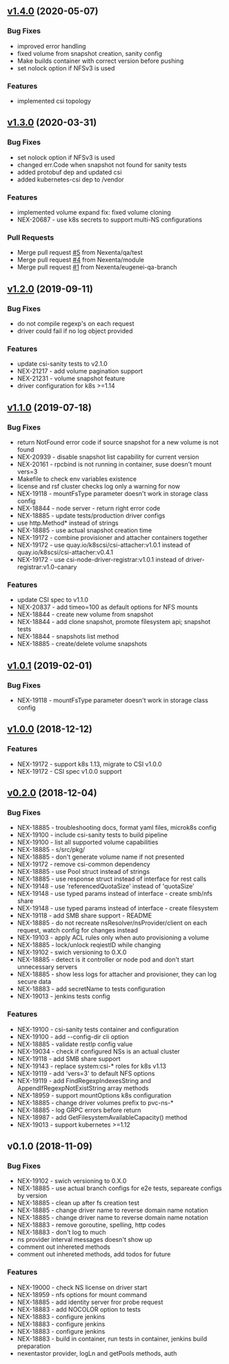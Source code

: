 
<a name="v1.4.0"></a>
## [v1.4.0](https://github.com/Nexenta/nexentastor-csi-driver/compare/v1.3.0...v1.4.0) (2020-05-07)

### Bug Fixes

* improved error handling
* fixed volume from snapshot creation, sanity config
* Make builds container with correct version before pushing
* set nolock option if NFSv3 is used

### Features

* implemented csi topology


<a name="v1.3.0"></a>
## [v1.3.0](https://github.com/Nexenta/nexentastor-csi-driver/compare/v1.2.0...v1.3.0) (2020-03-31)

### Bug Fixes

* set nolock option if NFSv3 is used
* changed err.Code when snapshot not found for sanity tests
* added protobuf dep and updated csi
* added kubernetes-csi dep to /vendor

### Features

* implemented volume expand fix: fixed volume cloning
* NEX-20687 - use k8s secrets to support multi-NS configurations

### Pull Requests

* Merge pull request [#5](https://github.com/Nexenta/nexentastor-csi-driver/issues/5) from Nexenta/qa/test
* Merge pull request [#4](https://github.com/Nexenta/nexentastor-csi-driver/issues/4) from Nexenta/module
* Merge pull request [#1](https://github.com/Nexenta/nexentastor-csi-driver/issues/1) from Nexenta/eugenei-qa-branch


<a name="v1.2.0"></a>
## [v1.2.0](https://github.com/Nexenta/nexentastor-csi-driver/compare/v1.1.0...v1.2.0) (2019-09-11)

### Bug Fixes

* do not compile regexp's on each request
* driver could fail if no log object provided

### Features

* update csi-sanity tests to v2.1.0
* NEX-21217 - add volume pagination support
* NEX-21231 - volume snapshot feature
* driver configuration for k8s >=1.14


<a name="v1.1.0"></a>
## [v1.1.0](https://github.com/Nexenta/nexentastor-csi-driver/compare/v1.0.1...v1.1.0) (2019-07-18)

### Bug Fixes

* return NotFound error code if source snapshot for a new volume is not found
* NEX-20939 - disable snapshot list capability for current version
* NEX-20161 - rpcbind is not running in container, suse doesn't mount vers=3
* Makefile to check env variables existence
* license and rsf cluster checks log only a warning for now
* NEX-19118 - mountFsType parameter doesn't work in storage class config
* NEX-18844 - node server - return right error code
* NEX-18885 - update tests/production driver configs
* use http.Method* instead of strings
* NEX-18885 - use actual snapshot creation time
* NEX-19172 - combine provisioner and attacher containers together
* NEX-19172 - use quay.io/k8scsi/csi-attacher:v1.0.1 instead of quay.io/k8scsi/csi-attacher:v0.4.1
* NEX-19172 - use csi-node-driver-registrar:v1.0.1 instead of driver-registrar:v1.0-canary

### Features

* update CSI spec to v1.1.0
* NEX-20837 - add timeo=100 as default options for NFS mounts
* NEX-18844 - create new volume from snapshot
* NEX-18844 - add clone snapshot, promote filesystem api; snapshot tests
* NEX-18844 - snapshots list method
* NEX-18885 - create/delete volume snapshots


<a name="v1.0.1"></a>
## [v1.0.1](https://github.com/Nexenta/nexentastor-csi-driver/compare/v1.0.0...v1.0.1) (2019-02-01)

### Bug Fixes

* NEX-19118 - mountFsType parameter doesn't work in storage class config


<a name="v1.0.0"></a>
## [v1.0.0](https://github.com/Nexenta/nexentastor-csi-driver/compare/v0.2.0...v1.0.0) (2018-12-12)

### Features

* NEX-19172 - support k8s 1.13, migrate to CSI v1.0.0
* NEX-19172 - CSI spec v1.0.0 support


<a name="v0.2.0"></a>
## [v0.2.0](https://github.com/Nexenta/nexentastor-csi-driver/compare/v0.1.0...v0.2.0) (2018-12-04)

### Bug Fixes

* NEX-18885 - troubleshooting docs, format yaml files, microk8s config
* NEX-19100 - include csi-sanity tests to build pipeline
* NEX-19100 - list all supported volume capabilities
* NEX-18885 - s/src/pkg/
* NEX-18885 - don't generate volume name if not presented
* NEX-19172 - remove csi-common dependency
* NEX-18885 - use Pool struct instead of strings
* NEX-18885 - use response struct instead of interface for rest calls
* NEX-19148 - use 'referencedQuotaSize' instead of 'quotaSize'
* NEX-19148 - use typed params instead of interface - create smb/nfs share
* NEX-19148 - use typed params instead of interface - create filesystem
* NEX-19118 - add SMB share support - README
* NEX-18885 - do not recreate nsResolver/nsProvider/client on each request, watch config for changes instead
* NEX-19103 - apply ACL rules only when auto provisioning a volume
* NEX-18885 - lock/unlock reqiestID while changing
* NEX-19102 - swich versioning to 0.X.0
* NEX-18885 - detect is it controller or node pod and don't start unnecessary servers
* NEX-18885 - show less logs for attacher and provisioner, they can log secure data
* NEX-18883 - add secretName to tests configuration
* NEX-19013 - jenkins tests config

### Features

* NEX-19100 - csi-sanity tests container and configuration
* NEX-19100 - add --config-dir cli option
* NEX-18885 - validate restIp config value
* NEX-19034 - check if configured NSs is an actual cluster
* NEX-19118 - add SMB share support
* NEX-19143 - replace system:csi-* roles for k8s v1.13
* NEX-19119 - add 'vers=3' to default NFS options
* NEX-19119 - add FindRegexpIndexesString and AppendIfRegexpNotExistString array methods
* NEX-18959 - support mountOptions k8s configuration
* NEX-18885 - change driver volumes prefix to pvc-ns-*
* NEX-18885 - log GRPC errors before return
* NEX-18987 - add GetFilesystemAvailableCapacity() method
* NEX-19013 - support kubernetes >=1.12


<a name="v0.1.0"></a>
## v0.1.0 (2018-11-09)

### Bug Fixes

* NEX-19102 - swich versioning to 0.X.0
* NEX-18885 - use actual branch configs for e2e tests, separeate configs by version
* NEX-18885 - clean up after fs creation test
* NEX-18885 - change driver name to reverse domain name notation
* NEX-18885 - change driver name to reverse domain name notation
* NEX-18883 - remove goroutine, spelling, http codes
* NEX-18883 - don't log to much
* ns provider interval messages doesn't show up
* comment out inhereted methods
* comment out inhereted methods, add todos for future

### Features

* NEX-19000 - check NS license on driver start
* NEX-18959 - nfs options for mount command
* NEX-18885 - add identity server fror probe request
* NEX-18883 - add NOCOLOR option to tests
* NEX-18883 - configure jenkins
* NEX-18883 - configure jenkins
* NEX-18883 - configure jenkins
* NEX-18883 - build in container, run tests in container, jenkins build preparation
* nexentastor provider, logLn and getPools methods, auth

